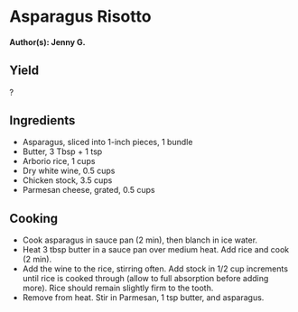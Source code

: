 # Asparagus Risotto

#### Author(s): Jenny G.

## Yield

?

## Ingredients

-   Asparagus, sliced into 1-inch pieces, 1 bundle
-   Butter, 3 Tbsp + 1 tsp
-   Arborio rice, 1 cups
-   Dry white wine, 0.5 cups
-   Chicken stock, 3.5 cups
-   Parmesan cheese, grated, 0.5 cups

## Cooking

-   Cook asparagus in sauce pan (2 min), then blanch in ice water.
-   Heat 3 tbsp butter in a sauce pan over medium heat. Add rice and cook (2 min).
-   Add the wine to the rice, stirring often. Add stock in 1/2 cup increments until rice is cooked through (allow to full absorption before adding more). Rice should remain slightly firm to the tooth.
-   Remove from heat. Stir in Parmesan, 1 tsp butter, and asparagus.
